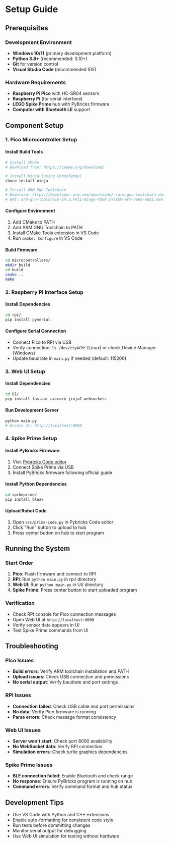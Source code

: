 # Setup Guide

## Prerequisites

### Development Environment
- **Windows 10/11** (primary development platform)
- **Python 3.8+** (recommended: 3.10+)
- **Git** for version control
- **Visual Studio Code** (recommended IDE)

### Hardware Requirements
- **Raspberry Pi Pico** with HC-SR04 sensors
- **Raspberry Pi** (for serial interface)
- **LEGO Spike Prime** hub with PyBricks firmware
- **Computer with Bluetooth LE** support

## Component Setup

### 1. Pico Microcontroller Setup

#### Install Build Tools
```bash
# Install CMake
# Download from: https://cmake.org/download/

# Install Ninja (using Chocolatey)
choco install ninja

# Install ARM GNU Toolchain
# Download: https://developer.arm.com/downloads/-/arm-gnu-toolchain-downloads
# Get: arm-gnu-toolchain-14.2.rel1-mingw-YOUR_SYSTEM-arm-none-eabi.exe
```

#### Configure Environment
1. Add CMake to PATH
2. Add ARM GNU Toolchain to PATH
3. Install CMake Tools extension in VS Code
4. Run `cmake: Configure` in VS Code

#### Build Firmware
```bash
cd microcontrollers/
mkdir build
cd build
cmake ..
make
```

### 2. Raspberry Pi Interface Setup

#### Install Dependencies
```bash
cd rpi/
pip install pyserial
```

#### Configure Serial Connection
- Connect Pico to RPI via USB
- Verify connection: `ls /dev/ttyACM*` (Linux) or check Device Manager (Windows)
- Update baudrate in `main.py` if needed (default: 115200)

### 3. Web UI Setup

#### Install Dependencies
```bash
cd UI/
pip install fastapi uvicorn jinja2 websockets
```

#### Run Development Server
```bash
python main.py
# Access at: http://localhost:8000
```

### 4. Spike Prime Setup

#### Install PyBricks Firmware
1. Visit [Pybricks Code editor](https://code.pybricks.com/)
2. Connect Spike Prime via USB
3. Install PyBricks firmware following official guide

#### Install Python Dependencies
```bash
cd spikeprime/
pip install bleak
```

#### Upload Robot Code
1. Open `src/prime-code.py` in Pybricks Code editor
2. Click "Run" button to upload to hub
3. Press center button on hub to start program

## Running the System

### Start Order
1. **Pico**: Flash firmware and connect to RPI
2. **RPI**: Run `python main.py` in rpi/ directory
3. **Web UI**: Run `python main.py` in UI/ directory
4. **Spike Prime**: Press center button to start uploaded program

### Verification
- Check RPI console for Pico connection messages
- Open Web UI at `http://localhost:8000`
- Verify sensor data appears in UI
- Test Spike Prime commands from UI

## Troubleshooting

### Pico Issues
- **Build errors**: Verify ARM toolchain installation and PATH
- **Upload issues**: Check USB connection and permissions
- **No serial output**: Verify baudrate and port settings

### RPI Issues
- **Connection failed**: Check USB cable and port permissions
- **No data**: Verify Pico firmware is running
- **Parse errors**: Check message format consistency

### Web UI Issues
- **Server won't start**: Check port 8000 availability
- **No WebSocket data**: Verify RPI connection
- **Simulation errors**: Check turtle graphics dependencies

### Spike Prime Issues
- **BLE connection failed**: Enable Bluetooth and check range
- **No response**: Ensure PyBricks program is running on hub
- **Command errors**: Verify command format and hub status

## Development Tips

- Use VS Code with Python and C++ extensions
- Enable auto-formatting for consistent code style
- Run tests before committing changes
- Monitor serial output for debugging
- Use Web UI simulation for testing without hardware